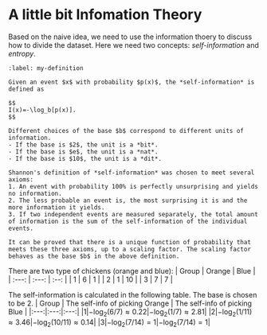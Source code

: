 # A little bit Infomation Theory

Based on the naive idea, we need to use the information thoery to discuss how to divide the dataset. Here we need two concepts: *self-information* and *entropy*.

````{prf:definition}
:label: my-definition

Given an event $x$ with probability $p(x)$, the *self-information* is defined as 

$$
I(x)=-\log_b[p(x)].
$$

Different choices of the base $b$ correspond to different units of information.
- If the base is $2$, the unit is a *bit*. 
- If the base is $e$, the unit is a *nat*. 
- If the base is $10$, the unit is a *dit*.
````

````{prf:remark}
Shannon's definition of *self-information* was chosen to meet several axioms:
1. An event with probability 100% is perfectly unsurprising and yields no information.
2. The less probable an event is, the most surprising it is and the more information it yields.
3. If two independent events are measured separately, the total amount of information is the sum of the self-information of the individual events.

It can be proved that there is a unique function of probability that meets these three axioms, up to a scaling factor. The scaling factor behaves as the base $b$ in the above definition.
````


There are two type of chickens (orange and blue):
| Group      | Orange    | Blue    |
| :---:          |    :---:       |  :--:    |
| 1              |  6              |  1        |
| 2              |  1              |  10      |
| 3              |  7             |  7        |

The self-information is calculated in the following table. The base is chosen to be $2$. 
| Group | The self-info of picking Orange | The self-info of picking Blue |
|:---:|:---:|:---:|
|1|$-\log_2(6/7)\approx0.22$|$-\log_2(1/7)\approx2.81$|
|2|$-\log_2(1/11)\approx 3.46$|$-\log_2(10/11)\approx 0.14$|
|3|$-\log_2(7/14)=1$|$-\log_2(7/14)=1$|